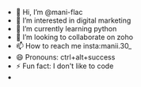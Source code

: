 - 👋 Hi, I’m @mani-flac
- 👀 I’m interested in digital marketing 
- 🌱 I’m currently learning python
- 💞️ I’m looking to collaborate on zoho
- 📫 How to reach me insta:manii.30_
- 😄 Pronouns: ctrl+alt+success 
- ⚡ Fun fact: I don't like to code
- 

<!---
mani-flac/mani-flac is a ✨ special ✨ repository because its `README.md` (this file) appears on your GitHub profile.
You can click the Preview link to take a look at your changes.
--->
